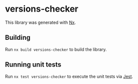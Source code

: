# versions-checker

This library was generated with [Nx](https://nx.dev).

## Building

Run `nx build versions-checker` to build the library.

## Running unit tests

Run `nx test versions-checker` to execute the unit tests via [Jest](https://jestjs.io).
